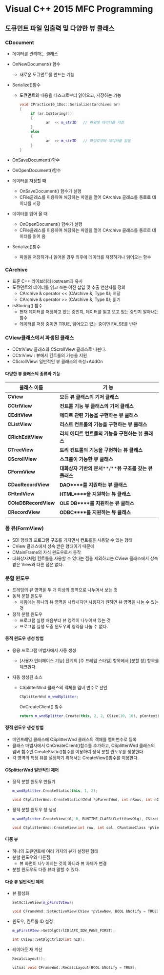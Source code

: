 # Visual C++ 2015 MFC Programming

## 도큐먼트 파일 입출력 및 다양한 뷰 클래스

### CDocument

- 데이터를 관리하는 클래스

- OnNewDocument() 함수

  - 새로운 도큐먼트를 만드는 기능

- Serialize()함수

  - 도큐먼트의 내용을 디스크로부터 읽어오고, 저장하는 기능

    ```c++
    void CPractice10_1Doc::Serialize(Carchive& ar)
    {
         if (ar.IsStoring())
         {
                ar  << m_strID   // 파일에 데이터를 저장
         }
         else
         {
                ar  >> m_strID   // 파일로부터 데이터를 읽음
         }
    }
    ```

- OnSaveDocument()함수

- OnOpenDocument()함수

- 데이터를 저장할 때

  - OnSaveDocument() 함수가 실행
  - CFile클래스를 이용하여 해당하는 파일을 열어 CArchive 클래스를 통로로 데이터를 저장

- 데이터를 읽어 올 때

  - OnOpenDocument() 함수가 실행
  - CFile클래스를 이용하여 해당하는 파일을 열어 CArchive 클래스를 통로로 데이터를 읽어 옴

- Serialize()함수 

  - 파일을 저장하거나 읽어올 경우 최후에 데이터를 저장하거나 읽어오는 함수



### CArchive

- 표준 C++ 라이브러리 iostream과 유사
- 도큐먼트의 데이터를 읽고 쓰는 이진 삽입  및 추출 연산자를 정의
  - CArchive & operator << (CArchive &, Type &); 저장
  - CArchive & operator >> (CArchive &, Type &); 읽기
- IsStoring() 함수
  - 현재 데이터를 저장하고 있는 중인지, 데이터를 읽고 오고 있는 중인지 알아내는 함수
  - 데이터를 저장 중이면 TRUE, 읽어오고 있는 중이면 FALSE를 반환



### CView클래스에서 파생된 클래스

- CCtrlView 클래스와 CScrollView 클래스로 나뉜다.
- CCtrlView : 뷰에서 컨트롤의 기능을 지원
- CScrollView: 일반적인 뷰 클래스의 속성+AddOn



#### 다양한 뷰 클래스의 종류와 기능

| **클래스   이름**    | **기   능**                                                  |
| -------------------- | ------------------------------------------------------------ |
| **CView**            | **모든   뷰 클래스의 기저 클래스**                           |
| **CCtrlView**        | **컨트롤   기능 뷰 클래스의 기저 클래스**                    |
| **CEditView**        | **에디트**   **관련 기능을 구현하는 뷰 클래스**              |
| **CListView**        | **리스트   컨트롤의 기능을 구현하는 뷰 클래스**              |
| **CRichEditView**    | **리치**   **에디트**   **컨트롤의 기능을 구현하는 뷰 클래스** |
| **CTreeView**        | **트리   컨트롤의 기능을 구현하는 뷰 클래스**                |
| **CScrollView**      | **스크롤이   가능한 뷰 클래스**                              |
| **CFormView**        | **대화상자   기반의 문서****/****뷰   구조를 갖는 뷰 클래스** |
| **CDaoRecordView**   | **DAO****를   지원하는 뷰 클래스**                           |
| **CHtmlView**        | **HTML****을   지원하는 뷰 클래스**                          |
| **COleDBRecordView** | **OLE DB****를   지원하는 뷰 클래스**                        |
| **CRecordView**      | **ODBC****를   지원하는 뷰 클래스**                          |



### 폼 뷰(FormView)

- SDI 형태의 프로그램 구조를 가지면서 컨트롤을 사용할 수 있는 형태
- CView 클래스에서 상속 받은 형태이기 때문에 
- CMainFrame의 자식 윈도우로서 동작
- 대화상자처럼 컨트롤을 사용할 수 있다는 점을 제외하고는 CView 클래스에서 상속 받은 View와 다른 점은 없다.



### 분할 윈도우

- 프레임의 뷰 영역을 두 개 이상의 영역으로 나누어서 보는 것
- 동적 분할 윈도우
  - 처음에는 하나의 뷰 영역을  나타내지만 사용자가 원하면 뷰 영역을 나눌 수 있는 것
- 정적 분할 윈도우
  - 프로그램 실행 처음부터 뷰 영역이 나누어져 있는 것
  - 프로그램 실행 도중 윈도우의 영역을 나눌 수 없다.



#### 동적 윈도우 생성 방법

- 응용 프로그램 마법사에서 자동 생성

  - [사용자 인터페이스 기능] 단계의 [주 프레임 스타일] 항목에서 [분할 창] 항목을 체크한다.

- 자동 생성된 소스

  - CSplitterWnd 클래스의 객체를 멤버 변수로 선언

    ```c++
    CSplitterWnd m_wndSplitter;
    ```

    OnCreateClient() 함수

    ```c++
    return m_wndSplitter.Create(this, 2, 2, CSize(10, 10), pContext);
    ```



#### 정적 윈도우 생성 방법

- 메인프레임 클래스에 CSplitterWnd 클래스의 객체를 멤버변수로 등록
- 클래스 마법사에서  OnCreateClient()함수를 추가하고, CSplitterWnd 클래스의 멤버 함수인 CreateStatic()함수를 이용하여 정적 분할 윈도우를 생성한다.
- 각 영역의 특정 뷰를 설정하기 위해서는 CreateView()함수를 이용한다.



#### CSplitterWnd 일반적인 제어

- 정적 분할 윈도우 만들기

  ```c++
  m_wndSplitter.CreateStatic(this, 1, 2);
  ```

  ```c++
  void CSplitterWnd::CreateStatic(CWnd *pParentWnd, int nRows, int nCols, DWORD dwStyle = WS_CHILD | WS_VISIBLE, UINT nID = AFX_IDW_PANE_FIRST);
  ```



- 정적 분할 윈도우 창 생성

  ```c++
  m_wndSplitter.CreateView(i0, 0, RUNTIME_CLASS(CLeftViewDlg), CSize(300, 300), pContext);
  ```

  ```c++
  void CSplitterWnd::CreateView(int row, int col, CRuntimeClass *pViewVlass, SIZE sizeInit, CCreateContext *pContext);
  ```



#### 다중 뷰

- 하나의 도큐먼트에 여러 가지의 뷰가 설정된 형태
- 분할 윈도우와 다른점
  - 뷰  화면이 나누어지는 것이 아니라 뷰 자체가 변경
- 분할 윈도우도 다중 뷰라 말할 수 있다.



#### 다중 뷰 일반적인 제어

- 뷰 활성화

  ```c++
  SetActiveView(m_pFirstVIew);
  ```

  ```c++
  void CFrameWnd::SetActiveView(CView *pViewNew, BOOL bNotify = TRUE);
  ```



- 윈도우, 컨트롤 ID 설정

  ```c++
  m_pFirstVIew->SetDlgCtrlID(AFX_IDW_PANE_FIRST);
  ```

  ```c++
  int CView::SetDlgCtrlID(int nID);
  ```



- 레이아웃 재 계산

  ```c++
  RecalcLayout();
  ```

  ```c++
  vitual void CFrameWnd::RecalcLayout(BOOL bNotify = TRUE);
  ```

